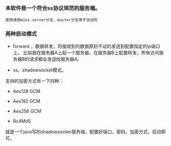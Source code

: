 

### 本软件是一个符合ss协议规范的服务端。

	使用请用mini-server分支，master分支用于测试的

### 两种启动模式

- forward ，数据转发，将接收到的数据原封不动的发送到配置指定的ip端口上。
  比如我在服务器A上起一个服务器，在服务器B上配置转发，所有访问服务器B的请求都会发送给服务器A。

- ss，shadowsocket模式。

支持的加密方式有一下四种：

- Aes128 GCM

- Aes192 GCM

- Aes256 GCM

- Rc4Md5



就是一个java写的shadowsocker服务端，配置好端口，密码，加密方式，启动即可。